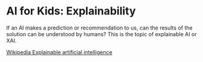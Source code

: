 # AI for Kids: Explainability

If an AI makes a prediction or recommendation to us, can the results of the solution can be understood by humans?  This is the topic of explainable AI or XAI.

[Wikipedia Explainable artificial intelligence](https://en.wikipedia.org/wiki/Explainable_artificial_intelligence)